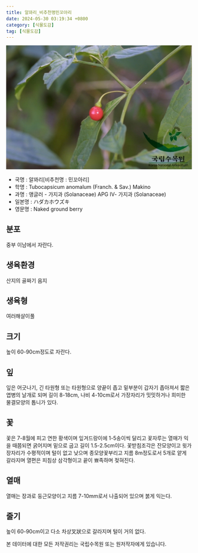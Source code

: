 ```yaml
---
title: 알꽈리_비추천명민꼬아리
date: 2024-05-30 03:19:34 +0800
category: [식물도감]
tag: [식물도감]
---
```




![알꽈리[비추천명 : 민꼬아리]](/assets/img/fileUpload/plants/basic/Solanaceae/Tubocapsicum/7861/5_th2.JPG)
- 국명 : 알꽈리[비추천명 : 민꼬아리]
- 학명 : Tubocapsicum anomalum (Franch. & Sav.) Makino
- 과명 : 앵글러 - 가지과 (Solanaceae) APG Ⅳ- 가지과 (Solanaceae)
- 일본명 : ハダカホウズキ
- 영문명 : Naked ground berry


## 분포
중부 이남에서 자란다.
## 생육환경
산지의 골짜기 음지
## 생육형
여러해살이풀
## 크기
높이 60-90cm정도로 자란다.
## 잎
잎은 어긋나기, 긴 타원형 또는 타원형으로 양끝이 좁고 밑부분이 갑자기 좁아져서 짧은 엽병의 날개로 되며 길이 8-18cm, 나비 4-10cm로서 가장자리가 밋밋하거나 희미한 물결모양의 톱니가 있다.
## 꽃
꽃은 7-8월에 피고 연한 황색이며 잎겨드랑이에 1-5송이씩 달리고 꽃자루는 열매가 익을 때쯤되면 굵어지며 밑으로 굽고 길이 1.5-2.5cm이다. 꽃받침조각은 잔모양이고 윗가장자리가 수평적이며 털이 없고 낮으며 종모양꽃부리고 지름 8m정도로서 5개로 얕게 갈라지며 열편은 피침상 삼각형이고 끝이 뾰족하며 젖혀진다.
## 열매
열매는 장과로 둥근모양이고 지름 7-10mm로서 나출되어 있으며 붉게 익는다.
## 줄기
높이 60-90cm이고 다소 차상叉狀으로 갈라지며 털이 거의 없다.






본 데이터에 대한 모든 저작권리는 국립수목원 또는 원저작자에게 있습니다.

